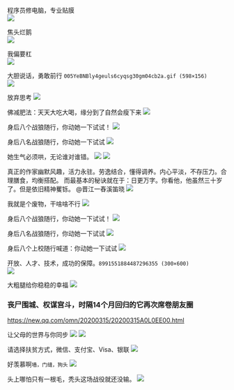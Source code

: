 程序员修电脑，专业贴膜<br>
![](https://wx2.sinaimg.cn/large/006ybJO7ly1gfg5lmixrpj308c08cwfn.jpg)

焦头烂鹅<br>
![](https://wx3.sinaimg.cn/large/006vZnzHly1gel3ttqvs8g308c08cmyb.gif)

我偏要杠<br>
![](https://wx2.sinaimg.cn/large/b10c1bc2ly1gfixvphns2g21400u04np.gif)

大胆说话，勇敢前行
`005YeBNBly4geuls6cyqsg30gm04cb2a.gif (598×156)`<br>
![](https://wx3.sinaimg.cn/large/005YeBNBly4geuls6cyqsg30gm04cb2a.gif)

放弃思考
![](https://wx3.sinaimg.cn/large/b10c1bc2ly1geun000ujag20u00u0tea.gif)

佛减肥法：天天大吃大喝，缘分到了自然会瘦下来
![](https://wx4.sinaimg.cn/large/708cefb1ly1gesxl12n4mg20j60ga47a.gif)

身后八个战狼随行，你动她一下试试！
![](https://s3.pfp.sina.net/ea/ad/7/3/75a570162bfa0fe3f6588fc6e3fd98cf.gif)

身后八名战狼随行，你动她一下试试
![](http://s3.pfp.sina.net/ea/ad/2/7/523255220c3031a6c0f58009016c2d58.jpg)

她生气必须哄，无论谁对谁错。
![](http://img3.imgtn.bdimg.com/it/u=3303986871,3023074738&fm=26&gp=0.jpg)
![](https://ss3.bdstatic.com/70cFv8Sh_Q1YnxGkpoWK1HF6hhy/it/u=3303986871,3023074738&fm=26&gp=0.jpg)

真正的作家幽默风趣，活力永驻。劳逸结合，懂得调养。内心平淡，不存压力。合理膳食，均衡搭配。
而最基本的秘诀就在于：日更万字。你看他，他虽然三十岁了。但是依旧精神矍铄。
@晋江一舂溪笛晓
![](https://wx4.sinaimg.cn/large/005B6PjLly1gdsetdqm4ej30u00trn02.jpg)

我就是个废物，干啥啥不行
![](https://wx1.sinaimg.cn/large/007rner3ly1ge4v9j50v1j308c08cq2y.jpg)

身后八个战狼随行，你动她一下试试！
![](https://s3.pfp.sina.net/ea/ad/7/3/75a570162bfa0fe3f6588fc6e3fd98cf.gif)

身后八名战狼随行，你动她一下试试
![](http://s3.pfp.sina.net/ea/ad/2/7/523255220c3031a6c0f58009016c2d58.jpg)

身后八个上校随行喊道：你动她一下试试
![](https://s3.pfp.sina.net/ea/ad/11/12/a483e38acdec3f3b2a13898e454c8ee8.gif)

开放、人才、技术，成功的保障。`8991551884487296355 (300×600)`<br>
![](https://tpc.googlesyndication.com/simgad/8991551884487296355)

大粗腿给你稳稳的幸福
![](https://img.alicdn.com/imgextra/i4/2201443756385/O1CN01e8LElS1x2NS5WwWoj_!!2201443756385.jpg)

### 丧尸围城、权谋宫斗，时隔14个月回归的它再次席卷朋友圈
https://new.qq.com/omn/20200315/20200315A0L0EE00.html

让父母的世界与你同步
![](http://pc1.gtimg.com/softmgr/myapp/assets/images/2018-01.jpg)
![](http://pc1.gtimg.com/softmgr/myapp/assets/images/2018-02.jpg)

请选择扶贫方式，微信、支付宝、Visa、银联
![](https://wx2.sinaimg.cn/large/b10c1bc2ly1ge47tf5gb5j208c08cjtb.jpg)

好羡慕啊`墙，门缝，狗头`
![](https://wx2.sinaimg.cn/large/006EyLajly1gdpy6ztu8jg30ge0gejxx.gif)

头上哪怕只有一根毛，秃头这场战役就还没输。
![](https://wx2.sinaimg.cn/large/b10c1bc2ly1gbzks2dg5hj208c08c3z7.jpg)
